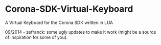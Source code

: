 Corona-SDK-Virtual-Keyboard
===========================

A Virtual Keyboard for the Corona SDK written in LUA

09/2014 - zefranck: some ugly updates to make it work (might be a source of inspiration for some of you).